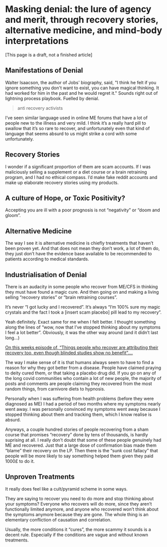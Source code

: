 # Masking denial: the lure of agency and merit, through recovery stories, alternative medicine, and mind-body interpretations
[This page is a draft, not a finished article]

## Manifestations of Denial
Walter Isaacson, the author of Jobs' biography, said, "I think he felt if you ignore something you don't want to exist, you can have magical thinking. It had worked for him in the past and he would regret it." Sounds right out of lightning process playbook. Fuelled by denial.

> anti recovery activists

I’ve seen similar language used in online ME forums that have a lot of people new to the illness and very mild. I think it’s a really hard pill to swallow that it’s so rare to recover, and unfortunately even that kind of language that seems absurd to us might strike a cord with some unfortunately.

## Recovery Stories
I wonder if a significant proportion of them are scam accounts. If I was maliciously selling a supplement or a diet course or a brain retraining program, and I had no ethical compass. I’d make fake reddit accounts and make up elaborate recovery stories using my products.

## A culture of Hope, or Toxic Positivity?
Accepting you are ill with a poor prognosis is not “negativity” or “doom and gloom”.

## Alternative Medicine
The way I see it is alternative medicine is chiefly treatments that haven’t been proven yet. And that does not mean they don’t work, a lot of them do, they just don’t have the evidence base available to be recommended to patients according to medical standards.

## Industrialisation of Denial
There is an audacity in some people who recover from ME/CFS in thinking they must have found a magic cure. And then going on and making a living selling “recovery stories” or “brain retraining courses”.

It’s never “I got lucky and I recovered”. It’s always “I’m 100% sure my magic crystals and the fact I took a [insert scam placebo] pill lead to my recovery”.

Yeah definitely. Exact same for me when I felt better. I thought something along the lines of “wow, now that I’ve stopped thinking about my symptoms I feel a lot better”. Obviously, it was the other way around (and it didn’t last long…)

[On this weeks episode of, “Things people who recover are attributing their recovery too, even though blinded studies show no benefit”….](https://www.s4me.info/search/34718218/posts/566364/)

The way I make sense of it is that humans always seem to have to find a reason for why they got better from a disease. People have claimed praying to deity cured them, or that taking a placebo drug did. If you go on any of the long covid communities who contain a lot of new people, the majority of posts and comments are people claiming they recovered from the most random things, from carnivore diets to hypnosis.  
  
Personally when I was suffering from health problems (before they were diagnosed as ME) I had a period of two months where my symptoms nearly went away. I was personally convinced my symptoms went away because I stopped thinking about them and tracking them, which I know realise is absurd.  
  
Anyways, a couple hundred stories of people recovering from a sham course that promises “recovery” done by tens of thousands, is hardly suprising at all. I really don’t doubt that some of these people genuinely had ME and recovered. Just that a large dose of confirmation bias made them “blame” their recovery on the LP. Then there is the “sunk cost fallacy” that people will be more likely to say something helped them given they paid 1000£ to do it.

## Unproven Treatments
It really does feel like a cult/pyramid scheme in some ways.  
  
They are saying to recover you need to do more and stop thinking about your symptoms? Everyone who recovers will do more, since they aren’t functionally limited anymore, and anyone who recovered won’t think about the symptoms anymore because they are gone. The whole thing is an elementary confliction of causation and correlation.

Usually, the more conditions it “cures”, the more scammy it sounds is a decent rule. Especially if the conditions are vague and without known treatments.


